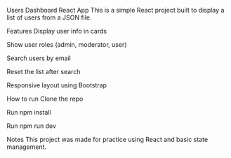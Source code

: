 Users Dashboard React App
This is a simple React project built to display a list of users from a JSON file.

Features
Display user info in cards

Show user roles (admin, moderator, user)

Search users by email

Reset the list after search

Responsive layout using Bootstrap

How to run
Clone the repo

Run npm install

Run npm run dev

Notes
This project was made for practice using React and basic state management.
